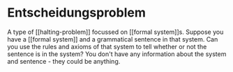 # Entscheidungsproblem

A type of [[halting-problem]] focussed on [[formal system]]s. Suppose you have a [[formal system]] and a grammatical sentence in that system. Can you use the rules and axioms of that system to tell whether or not the sentence is in the system? You don't have any information about the system and sentence - they could be anything.